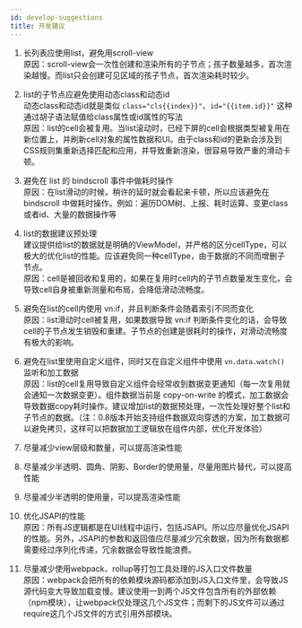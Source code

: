 ```yaml
---
id: develop-suggestions
title: 开发建议
---
```


1. 长列表应使用list，避免用scroll-view <br />
	原因：scroll-view会一次性创建和渲染所有的子节点；孩子数量越多，首次渲染越慢。而list只会创建可见区域的孩子节点，首次渲染耗时较少。

2. list的子节点应避免使用动态class和动态id <br />
   动态class和动态id就是类似 `class="cls{{index}}"`、`id="{{item.id}}"` 这种通过胡子语法赋值给class属性或id属性的写法 <br />
   原因：list的cell会被复用。当list滚动时，已经下屏的cell会根据类型被复用在新位置上，并刷新cell对象的属性数据和UI。由于class和id的更新会涉及到CSS规则集重新选择匹配和应用，并导致重新渲染，很容易导致严重的滑动卡顿。

3. 避免在 list 的 bindscroll 事件中做耗时操作 <br />
   原因：在list滑动的时候，稍许的延时就会看起来卡顿，所以应该避免在 bindscroll 中做耗时操作。例如：遍历DOM树、上报、耗时运算、变更class或者id、大量的数据操作等

4. list的数据建议预处理 <br />
   建议提供给list的数据就是明确的ViewModel，并严格的区分cellType，可以极大的优化list的性能。应该避免同一种cellType，由于数据的不同而增删子节点。 <br />
   原因：cell是被回收和复用的，如果在复用时cell内的子节点数量发生变化，会导致cell自身被重新测量和布局，会降低滑动流畅度。

5. 避免在list的cell内使用 vn:if，并且判断条件会随着索引不同而变化 <br />
   原因：list滑动时cell被复用，如果数据导致 vn:if 判断条件变化的话，会导致cell的子节点发生销毁和重建。子节点的创建是很耗时的操作，对滑动流畅度有极大的影响。

6. 避免在list里使用自定义组件，同时又在自定义组件中使用 `vn.data.watch()` 监听和加工数据 <br />
   原因：list的cell复用导致自定义组件会经常收到数据变更通知（每一次复用就会通知一次数据变更）。组件数据当前是 copy-on-write 的模式，加工数据会导致数据copy耗时操作。建议增加list的数据预处理，一次性处理好整个list和子节点的数据。（注：0.8版本开始支持组件数据双向穿透的方案，加工数据可以避免拷贝，这样可以把数据加工逻辑放在组件内部，优化开发体验）

7. 尽量减少view层级和数量，可以提高渲染性能

8. 尽量减少半透明、圆角、阴影、Border的使用量，尽量用图片替代，可以提高性能

9. 尽量减少半透明的使用量，可以提高渲染性能

10. 优化JSAPI的性能 <br />
    原因：所有JS逻辑都是在UI线程中运行，包括JSAPI。所以应尽量优化JSAPI的性能。另外，JSAPI的参数和返回值应尽量减少冗余数据，因为所有数据都需要经过序列化传递，冗余数据会导致性能浪费。

11. 尽量减少使用webpack、rollup等打包工具处理的JS入口文件数量 <br />
    原因：webpack会把所有的依赖模块源码都添加到JS入口文件里，会导致JS源代码变大导致加载变慢。建议使用一到两个JS文件包含所有的外部依赖（npm模块），让webpack仅处理这几个JS文件；而剩下的JS文件可以通过require这几个JS文件的方式引用外部模块。

